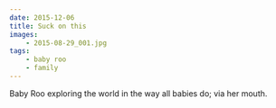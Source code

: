 ```yaml
---
date: 2015-12-06
title: Suck on this
images:
    - 2015-08-29_001.jpg
tags:
    - baby roo
    - family
---
```

Baby Roo exploring the world in the way all babies do; via her mouth.